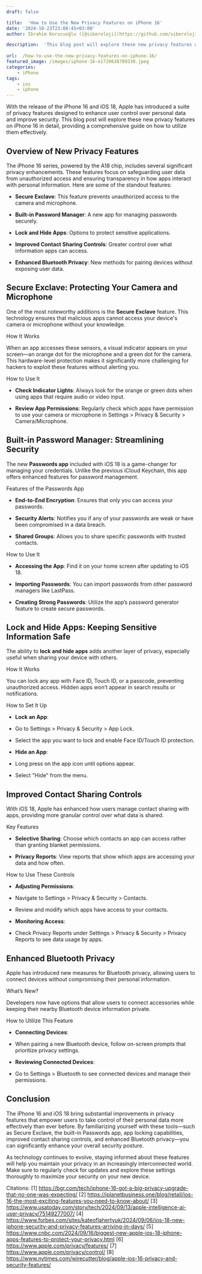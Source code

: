 ```yaml
---
draft: false

title:  'How to Use the New Privacy Features on iPhone 16'
date: '2024-10-23T23:08:45+03:00'
author: İbrahim Korucuoğlu ([@siberoloji](https://github.com/siberoloji))

description:  'This blog post will explore these new privacy features on iPhone 16 in detail, providing a comprehensive guide on how to utilize them effectively.' 
 
url:  /how-to-use-the-new-privacy-features-on-iphone-16/
featured_image: /images/iphone-16-e1729638789330.jpeg
categories:
    - iPhone
tags:
    - ios
    - iphone
---
```



With the release of the iPhone 16 and iOS 18, Apple has introduced a suite of privacy features designed to enhance user control over personal data and improve security. This blog post will explore these new privacy features on iPhone 16 in detail, providing a comprehensive guide on how to utilize them effectively.



## Overview of New Privacy Features



The iPhone 16 series, powered by the A18 chip, includes several significant privacy enhancements. These features focus on safeguarding user data from unauthorized access and ensuring transparency in how apps interact with personal information. Here are some of the standout features:


* **Secure Exclave**: This feature prevents unauthorized access to the camera and microphone.

* **Built-in Password Manager**: A new app for managing passwords securely.

* **Lock and Hide Apps**: Options to protect sensitive applications.

* **Improved Contact Sharing Controls**: Greater control over what information apps can access.

* **Enhanced Bluetooth Privacy**: New methods for pairing devices without exposing user data.




## Secure Exclave: Protecting Your Camera and Microphone



One of the most noteworthy additions is the **Secure Exclave** feature. This technology ensures that malicious apps cannot access your device's camera or microphone without your knowledge.



How It Works



When an app accesses these sensors, a visual indicator appears on your screen—an orange dot for the microphone and a green dot for the camera. This hardware-level protection makes it significantly more challenging for hackers to exploit these features without alerting you.



How to Use It


* **Check Indicator Lights**: Always look for the orange or green dots when using apps that require audio or video input.

* **Review App Permissions**: Regularly check which apps have permission to use your camera or microphone in Settings &gt; Privacy &amp; Security &gt; Camera/Microphone.




## Built-in Password Manager: Streamlining Security



The new **Passwords app** included with iOS 18 is a game-changer for managing your credentials. Unlike the previous iCloud Keychain, this app offers enhanced features for password management.



Features of the Passwords App


* **End-to-End Encryption**: Ensures that only you can access your passwords.

* **Security Alerts**: Notifies you if any of your passwords are weak or have been compromised in a data breach.

* **Shared Groups**: Allows you to share specific passwords with trusted contacts.




How to Use It


* **Accessing the App**: Find it on your home screen after updating to iOS 18.

* **Importing Passwords**: You can import passwords from other password managers like LastPass.

* **Creating Strong Passwords**: Utilize the app’s password generator feature to create secure passwords.




## Lock and Hide Apps: Keeping Sensitive Information Safe



The ability to **lock and hide apps** adds another layer of privacy, especially useful when sharing your device with others.



How It Works



You can lock any app with Face ID, Touch ID, or a passcode, preventing unauthorized access. Hidden apps won’t appear in search results or notifications.



How to Set It Up


* **Lock an App**:



* Go to Settings &gt; Privacy &amp; Security &gt; App Lock.

* Select the app you want to lock and enable Face ID/Touch ID protection.



* **Hide an App**:



* Long press on the app icon until options appear.

* Select "Hide" from the menu.




## Improved Contact Sharing Controls



With iOS 18, Apple has enhanced how users manage contact sharing with apps, providing more granular control over what data is shared.



Key Features


* **Selective Sharing**: Choose which contacts an app can access rather than granting blanket permissions.

* **Privacy Reports**: View reports that show which apps are accessing your data and how often.




How to Use These Controls


* **Adjusting Permissions**:



* Navigate to Settings &gt; Privacy &amp; Security &gt; Contacts.

* Review and modify which apps have access to your contacts.



* **Monitoring Access**:



* Check Privacy Reports under Settings &gt; Privacy &amp; Security &gt; Privacy Reports to see data usage by apps.




## Enhanced Bluetooth Privacy



Apple has introduced new measures for Bluetooth privacy, allowing users to connect devices without compromising their personal information.



What’s New?



Developers now have options that allow users to connect accessories while keeping their nearby Bluetooth device information private.



How to Utilize This Feature


* **Connecting Devices**:



* When pairing a new Bluetooth device, follow on-screen prompts that prioritize privacy settings.



* **Reviewing Connected Devices**:



* Go to Settings &gt; Bluetooth to see connected devices and manage their permissions.




## Conclusion



The iPhone 16 and iOS 18 bring substantial improvements in privacy features that empower users to take control of their personal data more effectively than ever before. By familiarizing yourself with these tools—such as Secure Exclave, the built-in Passwords app, app locking capabilities, improved contact sharing controls, and enhanced Bluetooth privacy—you can significantly enhance your overall security posture.



As technology continues to evolve, staying informed about these features will help you maintain your privacy in an increasingly interconnected world. Make sure to regularly check for updates and explore these settings thoroughly to maximize your security on your new device.



Citations: [1] https://bgr.com/tech/iphone-16-got-a-big-privacy-upgrade-that-no-one-was-expecting/ [2] https://iplanetbusiness.one/blog/retail/ios-16-the-most-exciting-features-you-need-to-know-about/ [3] https://www.usatoday.com/story/tech/2024/09/13/apple-intelligence-ai-user-privacy/75149277007/ [4] https://www.forbes.com/sites/kateoflahertyuk/2024/09/06/ios-18-new-iphone-security-and-privacy-features-arriving-in-days/ [5] https://www.cnbc.com/2024/09/16/biggest-new-apple-ios-18-iphone-apps-features-to-protect-your-privacy.html [6] https://www.apple.com/privacy/features/ [7] https://www.apple.com/privacy/control/ [8] https://www.nytimes.com/wirecutter/blog/apple-ios-16-privacy-and-security-features/
